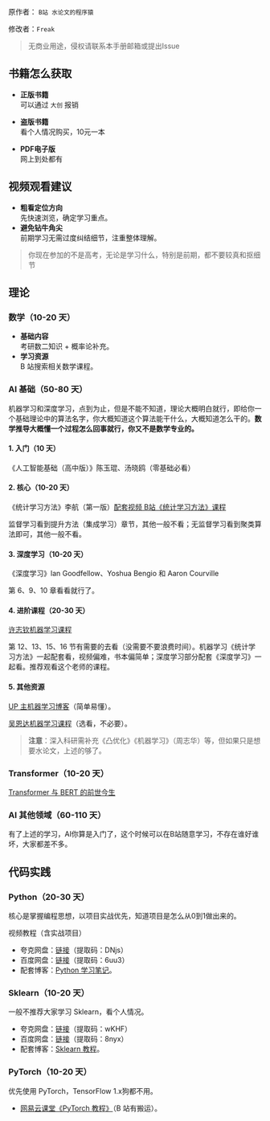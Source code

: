 原作者： `B站 水论文的程序猿` 

修改者：`Freak`

> 无商业用途，侵权请联系本手册邮箱或提出Issue

## 书籍怎么获取

- **正版书籍**\
可以通过 `大创` 报销

- **盗版书籍**\
看个人情况购买，10元一本

- **PDF电子版**\
网上到处都有  

## 视频观看建议
- **粗看定位方向**\
先快速浏览，确定学习重点。  
- **避免钻牛角尖**\
前期学习无需过度纠结细节，注重整体理解。  
> 你现在参加的不是高考，无论是学习什么，特别是前期，都不要较真和抠细节

## 理论

### 数学（10-20 天）

- **基础内容**\
考研数二知识 + 概率论补充。  
- **学习资源**\
B 站搜索相关数学课程。  

### AI 基础（50-80 天）
机器学习和深度学习，点到为止，但是不能不知道，理论大概明白就行，即给你一个基础理论中的算法名字，你大概知道这个算法能干什么，大概知道怎么干的。**数学推导大概懂一个过程怎么回事就行，你又不是数学专业的。**

#### 1. 入门（10 天）
《人工智能基础（高中版）》陈玉琨、汤晓鸥（零基础必看）

#### 2. 核心（10-20 天）
《统计学习方法》李航（第一版）[配套视频 B站《统计学习方法》课程](https://www.bilibili.com/video/BV1W7411N7Ag)

监督学习看到提升方法（集成学习）章节，其他一般不看；无监督学习看到聚类算法即可，其他一般不看。


#### 3. 深度学习（10-20 天）
《深度学习》lan Goodfellow、Yoshua Bengio 和 Aaron Courville

第 6、9、10 章看看就行了。

#### 4. 进阶课程（20-30 天）
[许志钦机器学习课程](https://space.bilibili.com/95975441/)

第 12、13、15、16 节有需要的去看（没需要不要浪费时间）。机器学习《统计学习方法》一起配套看，视频偏难，书本偏简单；深度学习部分配套《深度学习》一起看。推荐观看这个老师的课程。

#### 5. 其他资源
[UP 主机器学习博客](https://www.cnblogs.com/nickchen121/p/11686958.html)（简单易懂）。  

[吴恩达机器学习课程](https://www.bilibili.com/video/BV164411b7dx)（选看，不必要）。  

> **注意**：深入科研需补充《凸优化》《机器学习》（周志华）等，但如果只是想要水论文，上述的够了。  

### Transformer（10-20 天） 
[Transformer 与 BERT 的前世今生](https://space.bilibili.com/383551518/channel/series)

### AI 其他领域（60-110 天）
有了上述的学习，AI你算是入门了，这个时候可以在B站随意学习，不存在谁好谁坏，大家都差不多。

## 代码实践

### Python（20-30 天）
核心是掌握编程思想，以项目实战优先，知道项目是怎么从0到1做出来的。

视频教程（含实战项目）
- 夸克网盘：[链接](https://pan.quark.cn/s/d94297c20a2a)（提取码：DNjs）  
- 百度网盘：[链接](https://pan.baidu.com/s/1eGZyp80YNYExFucR_Vmpyw?pwd=6uu3)（提取码：6uu3）  
- 配套博客：[Python 学习笔记](https://www.cnblogs.com/nickchen121/p/10718112.html)。  

### Sklearn（10-20 天）
一般不推荐大家学习 Sklearn，看个人情况。
- 夸克网盘：[链接](https://pan.quark.cn/s/2e4b53b45ea4)（提取码：wKHF）  
- 百度网盘：[链接](https://pan.baidu.com/s/1qJ-y8ritw80kykOpIUa3mw?pwd=8nyx)（提取码：8nyx）  
- 配套博客：[Sklearn 教程](https://www.cnblogs.com/nickchen121/p/11686958.html)。  

### PyTorch（10-20 天）
优先使用 PyTorch，TensorFlow 1.x狗都不用。  

- [网易云课堂《PyTorch 教程》](https://study.163.com/course/introduction/1208894818.htm)（B 站有搬运）。  

